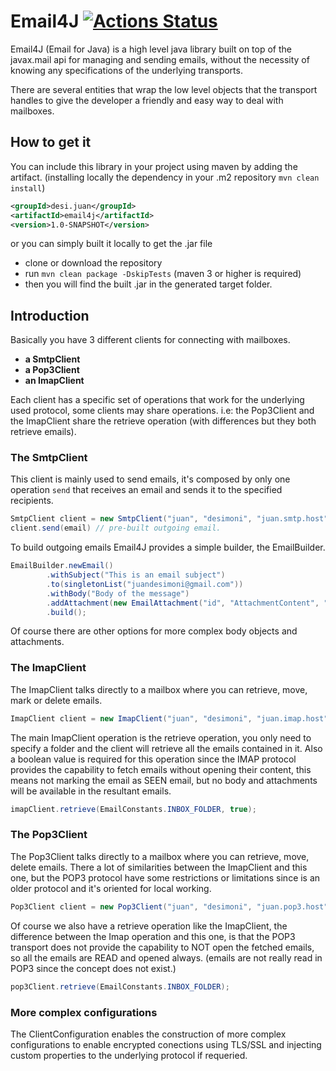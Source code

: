 # Email4J [![Actions Status](https://xxx.execute-api.us-west-2.amazonaws.com/production/badge/gitMiguel/email4j?branch=gitMiguel-development)](https://xxx.execute-api.us-west-2.amazonaws.com/production/results/gitMiguel/email4j)


Email4J (Email for Java) is a high level java library built on top of the javax.mail api for managing and sending emails, without the necessity of knowing 
any specifications of the underlying transports.

There are several entities that wrap the low level objects that the transport handles to give the developer a friendly and easy way to deal with mailboxes.

## How to get it

You can include this library in your project using maven by adding the artifact. (installing locally the dependency in your .m2 repository `mvn clean install`)

```xml
<groupId>desi.juan</groupId>
<artifactId>email4j</artifactId>
<version>1.0-SNAPSHOT</version>
```
    
or you can simply built it locally to get the .jar file
    
* clone or download the repository
* run `mvn clean package -DskipTests` (maven 3 or higher is required)
* then you will find the built .jar in the generated target folder.  

## Introduction

Basically you have 3 different clients for connecting with mailboxes.

* **a SmtpClient**
* **a Pop3Client**
* **an ImapClient**

Each client has a specific set of operations that work for the underlying used protocol, some clients may share operations. i.e: the Pop3Client and the ImapClient
share the retrieve operation (with differences but they both retrieve emails).

### The SmtpClient

This client is mainly used to send emails, it's composed by only one operation `send` that receives an email and sends it to the specified recipients.

```java
SmtpClient client = new SmtpClient("juan", "desimoni", "juan.smtp.host", SmtpClient.DEFAULT_SMTP_PORT, new ClientConfiguration());
client.send(email) // pre-built outgoing email.
```

To build outgoing emails Email4J provides a simple builder, the EmailBuilder.

```java
EmailBuilder.newEmail()
        .withSubject("This is an email subject")
        .to(singletonList("juandesimoni@gmail.com"))
        .withBody("Body of the message")
        .addAttachment(new EmailAttachment("id", "AttachmentContent", "text/plain; charset=UTF-8"))
        .build();
```

Of course there are other options for more complex body objects and attachments.

### The ImapClient
The ImapClient talks directly to a mailbox where you can retrieve, move, mark or delete emails.

```java
ImapClient client = new ImapClient("juan", "desimoni", "juan.imap.host", ImapClient.DEFAULT_IMAPS_PORT, new ClientConfiguration());
```

The main ImapClient operation is the retrieve operation, you only need to specify a folder and the client will retrieve all the emails 
contained in it. Also a boolean value is required for this operation since the IMAP protocol provides the capability to fetch emails 
without opening their content, this means not marking the email as SEEN email, but no body and attachments will be available in the resultant
emails.

```java
imapClient.retrieve(EmailConstants.INBOX_FOLDER, true);
```

### The Pop3Client 
The Pop3Client talks directly to a mailbox where you can retrieve, move, delete emails. There a lot of similarities between 
the ImapClient and this one, but the POP3 protocol have some restrictions or limitations since is an older protocol and it's oriented
for local working.

```java
Pop3Client client = new Pop3Client("juan", "desimoni", "juan.pop3.host", Pop3Client.DEFAULT_POP3S_PORT, new ClientConfiguration());
```

Of course we also have a retrieve operation like the ImapClient, the difference between the Imap operation and this one, is that the 
POP3 transport does not provide the capability to NOT open the fetched emails, so all the emails are READ and opened always. (emails are not
really read in POP3 since the concept does not exist.)

```java
pop3Client.retrieve(EmailConstants.INBOX_FOLDER);
```

### More complex configurations

The ClientConfiguration enables the construction of more complex configurations to enable encrypted conections using TLS/SSL
and injecting custom properties to the underlying protocol if requeried.

